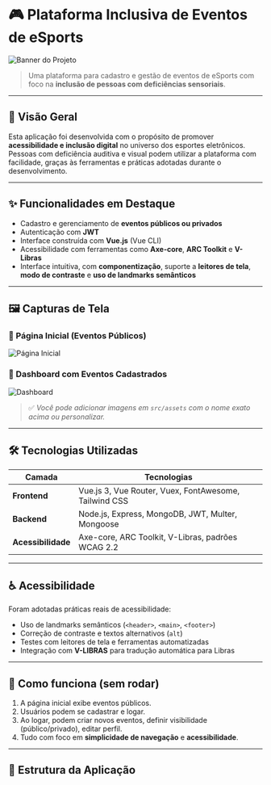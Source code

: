 # 🎮 Plataforma Inclusiva de Eventos de eSports

![Banner do Projeto](./src/assets/banner.png)

> Uma plataforma para cadastro e gestão de eventos de eSports com foco na **inclusão de pessoas com deficiências sensoriais**.

---

## 🧠 Visão Geral

Esta aplicação foi desenvolvida com o propósito de promover **acessibilidade e inclusão digital** no universo dos esportes eletrônicos. Pessoas com deficiência auditiva e visual podem utilizar a plataforma com facilidade, graças às ferramentas e práticas adotadas durante o desenvolvimento.

---

## ✨ Funcionalidades em Destaque

- Cadastro e gerenciamento de **eventos públicos ou privados**
- Autenticação com **JWT**
- Interface construída com **Vue.js** (Vue CLI)
- Acessibilidade com ferramentas como **Axe-core**, **ARC Toolkit** e **V-Libras**
- Interface intuitiva, com **componentização**, suporte a **leitores de tela**, **modo de contraste** e **uso de landmarks semânticos**

---

## 🖼️ Capturas de Tela

### 📌 Página Inicial (Eventos Públicos)

![Página Inicial](./src/assets/home-preview.png)

### 🧾 Dashboard com Eventos Cadastrados

![Dashboard](./src/assets/dashboard-preview.png)

> ✅ *Você pode adicionar imagens em `src/assets` com o nome exato acima ou personalizar.*

---

## 🛠️ Tecnologias Utilizadas

| Camada       | Tecnologias                                                                 |
|--------------|------------------------------------------------------------------------------|
| **Frontend** | Vue.js 3, Vue Router, Vuex, FontAwesome, Tailwind CSS                       |
| **Backend**  | Node.js, Express, MongoDB, JWT, Multer, Mongoose                            |
| **Acessibilidade** | Axe-core, ARC Toolkit, V-Libras, padrões WCAG 2.2                          |

---

## ♿ Acessibilidade

Foram adotadas práticas reais de acessibilidade:

- Uso de landmarks semânticos (`<header>`, `<main>`, `<footer>`)
- Correção de contraste e textos alternativos (`alt`)
- Testes com leitores de tela e ferramentas automatizadas
- Integração com **V-LIBRAS** para tradução automática para Libras

---

## 🚀 Como funciona (sem rodar)

1. A página inicial exibe eventos públicos.
2. Usuários podem se cadastrar e logar.
3. Ao logar, podem criar novos eventos, definir visibilidade (público/privado), editar perfil.
4. Tudo com foco em **simplicidade de navegação** e **acessibilidade**.

---

## 📁 Estrutura da Aplicação


